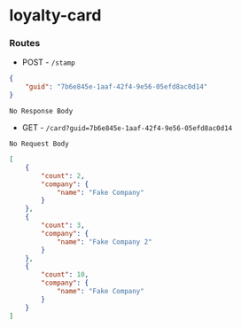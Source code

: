 # loyalty-card

### Routes

- POST - `/stamp`
```json
{
	"guid": "7b6e845e-1aaf-42f4-9e56-05efd8ac0d14"
}
```
```
No Response Body
```

- GET - `/card?guid=7b6e845e-1aaf-42f4-9e56-05efd8ac0d14`
```
No Request Body 
```
```json
[
    {
        "count": 2,
        "company": {
            "name": "Fake Company"
        }
    },
    {
        "count": 3,
        "company": {
            "name": "Fake Company 2"
        }
    },
    {
        "count": 10,
        "company": {
            "name": "Fake Company"
        }
    }
]
```
